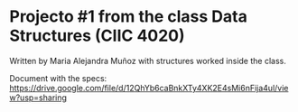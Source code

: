 # Projecto #1 from the class Data Structures (CIIC 4020) 

Written by Maria Alejandra Muñoz with structures worked inside the class.

Document with the specs: https://drive.google.com/file/d/12QhYb6caBnkXTy4XK2E4sMi6nFija4ul/view?usp=sharing

